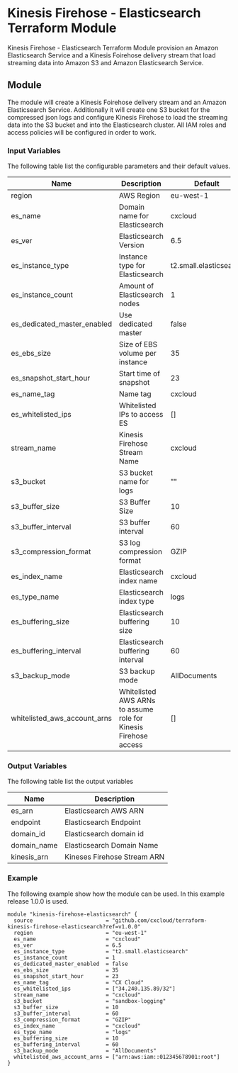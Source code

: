 # Kinesis Firehose - Elasticsearch Terraform Module

Kinesis Firehose - Elasticsearch Terraform Module provision an Amazon Elasticsearch Service and a Kinesis Foirehose delivery stream that load streaming data into Amazon S3 and Amazon Elasticsearch Service.

## Module

The module will create a Kinesis Foirehose delivery stream and an Amazon Elasticsearch Service. Additionally it will create one S3 bucket for the compressed json logs and configure Kinesis Firehose to load the streaming data into the S3 bucket and into the Elasticsearch cluster. All IAM roles and access policies will be configured in order to work.

### Input Variables

The following table list the configurable parameters and their default values.

| Name | Description | Default |
| --- | --- | --- |
| region | AWS Region | eu-west-1 |
| es_name | Domain name for Elasticsearch | cxcloud |
| es_ver | Elasticsearch Version | 6.5 |
| es_instance_type | Instance type for Elasticsearch | t2.small.elasticsearch |
| es_instance_count | Amount of Elasticsearch nodes | 1 |
| es_dedicated_master_enabled | Use dedicated master | false |
| es_ebs_size | Size of EBS volume per instance | 35 |
| es_snapshot_start_hour | Start time of snapshot | 23 |
| es_name_tag | Name tag | cxcloud |
| es_whitelisted_ips | Whitelisted IPs to access ES | [] |
| stream_name | Kinesis Firehose Stream Name | cxcloud |
| s3_bucket | S3 bucket name for logs | "" |
| s3_buffer_size | S3 Buffer Size | 10 |
| s3_buffer_interval | S3 buffer interval | 60 |
| s3_compression_format | S3 log compression format | GZIP |
| es_index_name | Elasticsearch index name | cxcloud |
| es_type_name | Elasticsearch index type | logs |
| es_buffering_size | Elasticsearch buffering size | 10 |
| es_buffering_interval | Elasticsearch buffering interval | 60 |
| s3_backup_mode | S3 backup mode | AllDocuments |
| whitelisted_aws_account_arns | Whitelisted AWS ARNs to assume role for Kinesis Firehose access | [] |

### Output Variables

The following table list the output variables

| Name | Description |
| --- | --- |
| es_arn | Elasticsearch AWS ARN |
| endpoint | Elasticsearch Endpoint |
| domain_id | Elasticsearch domain id |
| domain_name | Elasticsearch Domain Name |
| kinesis_arn | Kineses Firehose Stream ARN |

### Example

The following example show how the module can be used. In this example release 1.0.0 is used.

```console
module "kinesis-firehose-elasticsearch" {
  source                       = "github.com/cxcloud/terraform-kinesis-firehose-elasticsearch?ref=v1.0.0"
  region                       = "eu-west-1"
  es_name                      = "cxcloud"
  es_ver                       = 6.5
  es_instance_type             = "t2.small.elasticsearch"
  es_instance_count            = 1
  es_dedicated_master_enabled  = false
  es_ebs_size                  = 35
  es_snapshot_start_hour       = 23
  es_name_tag                  = "CX Cloud"
  es_whitelisted_ips           = ["34.240.135.89/32"]
  stream_name                  = "cxcloud"
  s3_bucket                    = "sandbox-logging"
  s3_buffer_size               = 10
  s3_buffer_interval           = 60
  s3_compression_format        = "GZIP"
  es_index_name                = "cxcloud"
  es_type_name                 = "logs"
  es_buffering_size            = 10
  es_buffering_interval        = 60
  s3_backup_mode               = "AllDocuments"
  whitelisted_aws_account_arns = ["arn:aws:iam::012345678901:root"]
}
```
